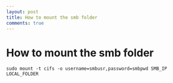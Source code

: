 ```yaml
---
layout: post
title: How to mount the smb folder
comments: true
---
```


# How to mount the smb folder 

    sudo mount -t cifs -o username=smbusr,password=smbpwd SMB_IP LOCAL_FOLDER
